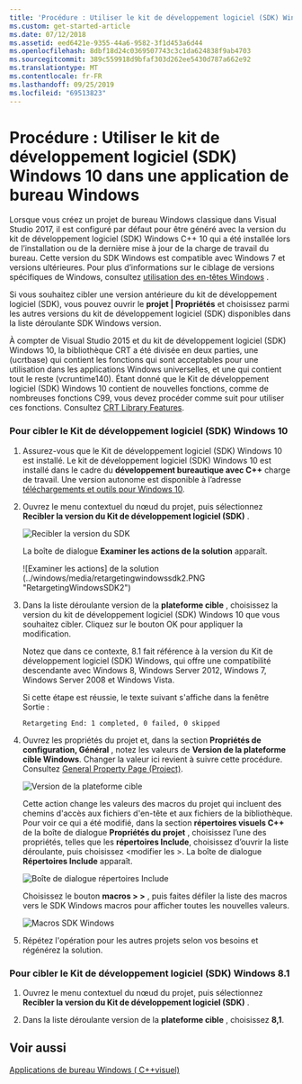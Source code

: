 ```yaml
---
title: 'Procédure : Utiliser le kit de développement logiciel (SDK) Windows 10 dans une application de bureau Windows'
ms.custom: get-started-article
ms.date: 07/12/2018
ms.assetid: eed6421e-9355-44a6-9582-3f1d453a6d44
ms.openlocfilehash: 8dbf18d24c0369507743c3c1da624838f9ab4703
ms.sourcegitcommit: 389c559918d9bfaf303d262ee5430d787a662e92
ms.translationtype: MT
ms.contentlocale: fr-FR
ms.lasthandoff: 09/25/2019
ms.locfileid: "69513823"
---
```

# <a name="how-to-use-the-windows-10-sdk-in-a-windows-desktop-application"></a>Procédure : Utiliser le kit de développement logiciel (SDK) Windows 10 dans une application de bureau Windows

Lorsque vous créez un projet de bureau Windows classique dans Visual Studio 2017, il est configuré par défaut pour être généré avec la version du kit de développement logiciel (SDK) Windows C++ 10 qui a été installée lors de l’installation ou de la dernière mise à jour de la charge de travail du bureau. Cette version du SDK Windows est compatible avec Windows 7 et versions ultérieures. Pour plus d’informations sur le ciblage de versions spécifiques de Windows, consultez [utilisation des en-têtes Windows](/windows/win32/WinProg/using-the-windows-headers) .

Si vous souhaitez cibler une version antérieure du kit de développement logiciel (SDK), vous pouvez ouvrir le **projet | Propriétés** et choisissez parmi les autres versions du kit de développement logiciel (SDK) disponibles dans la liste déroulante SDK Windows version.

À compter de Visual Studio 2015 et du kit de développement logiciel (SDK) Windows 10, la bibliothèque CRT a été divisée en deux parties, une (ucrtbase) qui contient les fonctions qui sont acceptables pour une utilisation dans les applications Windows universelles, et une qui contient tout le reste (vcruntime140). Étant donné que le Kit de développement logiciel (SDK) Windows 10 contient de nouvelles fonctions, comme de nombreuses fonctions C99, vous devez procéder comme suit pour utiliser ces fonctions. Consultez [CRT Library Features](../c-runtime-library/crt-library-features.md).

### <a name="to-target-the-windows-10-sdk"></a>Pour cibler le Kit de développement logiciel (SDK) Windows 10

1. Assurez-vous que le Kit de développement logiciel (SDK) Windows 10 est installé. Le kit de développement logiciel (SDK) Windows 10 est installé dans le cadre du **développement bureautique avec C++**  charge de travail. Une version autonome est disponible à l’adresse [téléchargements et outils pour Windows 10](https://developer.microsoft.com/windows/downloads).

2. Ouvrez le menu contextuel du nœud du projet, puis sélectionnez **Recibler la version du Kit de développement logiciel (SDK)** .

   ![Recibler la version du SDK](../windows/media/retargetingwindowssdk1.PNG "RetargetingWindowsSDK1")

   La boîte de dialogue **Examiner les actions de la solution** apparaît.

   ![Examiner les actions] de la solution (../windows/media/retargetingwindowssdk2.PNG "RetargetingWindowsSDK2")

3. Dans la liste déroulante version de la **plateforme cible** , choisissez la version du kit de développement logiciel (SDK) Windows 10 que vous souhaitez cibler. Cliquez sur le bouton OK pour appliquer la modification.

   Notez que dans ce contexte, 8.1 fait référence à la version du Kit de développement logiciel (SDK) Windows, qui offre une compatibilité descendante avec Windows 8, Windows Server 2012, Windows 7, Windows Server 2008 et Windows Vista.

   Si cette étape est réussie, le texte suivant s'affiche dans la fenêtre Sortie :

   `Retargeting End: 1 completed, 0 failed, 0 skipped`

4. Ouvrez les propriétés du projet et, dans la section **Propriétés de configuration, Général** , notez les valeurs de **Version de la plateforme cible Windows**. Changer la valeur ici revient à suivre cette procédure. Consultez [General Property Page (Project)](../build/reference/general-property-page-project.md).

   ![Version de la plateforme cible](../windows/media/retargetingwindowssdk3.PNG "RetargetingWindowsSDK3")

   Cette action change les valeurs des macros du projet qui incluent des chemins d'accès aux fichiers d'en-tête et aux fichiers de la bibliothèque. Pour voir ce qui a été modifié, dans la section **répertoires visuels C++**  de la boîte de dialogue **Propriétés du projet** , choisissez l’une des propriétés, telles que les **répertoires Include**, choisissez d’ouvrir la liste déroulante, puis choisissez \<modifier les >. La boîte de dialogue **Répertoires Include** apparaît.

   ![Boîte de dialogue répertoires Include](../windows/media/retargetingwindowssdk4.PNG "RetargetingWindowsSDK4")

   Choisissez le bouton **macros > >** , puis faites défiler la liste des macros vers le SDK Windows macros pour afficher toutes les nouvelles valeurs.

   ![Macros SDK Windows](../windows/media/retargetingwindowssdk5.PNG "RetargetingWindowsSDK5")

5. Répétez l'opération pour les autres projets selon vos besoins et régénérez la solution.

### <a name="to-target-the-windows-81-sdk"></a>Pour cibler le Kit de développement logiciel (SDK) Windows 8.1

1. Ouvrez le menu contextuel du nœud du projet, puis sélectionnez **Recibler la version du Kit de développement logiciel (SDK)** .

2. Dans la liste déroulante version de la **plateforme cible** , choisissez **8,1**.

## <a name="see-also"></a>Voir aussi

[Applications de bureau Windows ( C++visuel)](../windows/how-to-use-the-windows-10-sdk-in-a-windows-desktop-application.md)